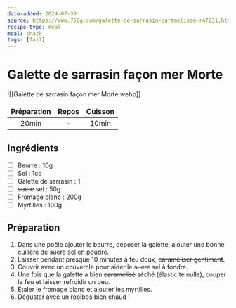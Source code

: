 ```yaml
---
date-added: 2024-07-30
source: https://www.750g.com/galette-de-sarrasin-caramelisee-r47231.htm
recipe-type: meal
meal: snack
tags: [fail]
---
```


# Galette de sarrasin façon mer Morte

![[Galette de sarrasin façon mer Morte.webp]]

| Préparation | Repos | Cuisson |
|:-----------:|:-----:|:-------:|
|    20min    |   -   |  10min  |

## Ingrédients

- [ ] Beurre : 10g
- [ ] Sel : 1cc
- [ ] Galette de sarrasin : 1
- [ ] ~~sucre~~ sel : 50g
- [ ] Fromage blanc : 200g
- [ ] Myrtilles : 100g

## Préparation

1. Dans une poêle ajouter le beurre, déposer la galette, ajouter une bonne cuillère de ~~sucre~~ sel en poudre.
2. Laisser pendant presque 10 minutes à feu doux, ~~caraméliser gentiment~~.
3. Couvrir avec un couvercle pour aider le ~~sucre~~ sel à fondre.
4. Une fois que la galette a bien ~~caramélisé~~ séché (élasticité nulle), couper le feu et laisser refroidir un peu.
5. Étaler le fromage blanc et ajouter les myrtilles.
6. Déguster avec un rooibos bien chaud !
